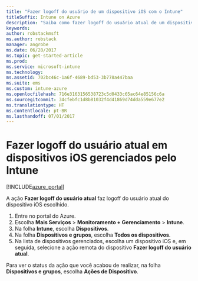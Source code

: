 ```yaml
---
title: "Fazer logoff do usuário de um dispositivo iOS com o Intune"
titleSuffix: Intune on Azure
description: "Saiba como fazer logoff do usuário atual de um dispositivo iOS com o Intune”."
keywords: 
author: robstackmsft
ms.author: robstack
manager: angrobe
ms.date: 06/28/2017
ms.topic: get-started-article
ms.prod: 
ms.service: microsoft-intune
ms.technology: 
ms.assetid: 702bc46c-1a6f-4689-bd53-3b778a447baa
ms.suite: ems
ms.custom: intune-azure
ms.openlocfilehash: 716e3163156538723c5d0433c65ac64e85156c6a
ms.sourcegitcommit: 34cfebfc1d8b81032f4d41869d74dda559e677e2
ms.translationtype: HT
ms.contentlocale: pt-BR
ms.lasthandoff: 07/01/2017
---
```

# Fazer logoff do usuário atual em dispositivos iOS gerenciados pelo Intune
<a id="logout-the-current-user-on-intune-managed-ios-devices" class="xliff"></a>


[!INCLUDE[azure_portal](./includes/azure_portal.md)]


A ação **Fazer logoff do usuário atual** faz logoff do usuário atual do dispositivo iOS escolhido.

1.  Entre no portal do Azure.
2.  Escolha **Mais Serviços** > **Monitoramento + Gerenciamento** > **Intune**.
3.  Na folha **Intune**, escolha **Dispositivos**.
4.  Na folha **Dispositivos e grupos**, escolha **Todos os dispositivos**.
5.  Na lista de dispositivos gerenciados, escolha um dispositivo iOS e, em seguida, selecione a ação remota do dispositivo **Fazer logoff do usuário atual**.

Para ver o status da ação que você acabou de realizar, na folha **Dispositivos e grupos**, escolha **Ações de Dispositivo**.
